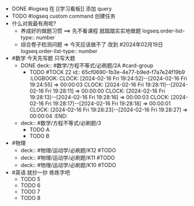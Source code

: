 - DONE #logseq 在 [[学习看板]] 添加 query
- TODO #logseq  custom command 创建任务
- 什么对我最有用呢?
	- 养成好的做题习惯 ==> 先不看课程 就踏踏实实地做题
	  logseq.order-list-type:: number
	- 综合卷子检测问题 => 今天应该做不了 改到 #2024年02月19日
	  logseq.order-list-type:: number
- #数学 今天先写题 只写大题
	- DONE deck:: #数学/方程不等式/必刷题/2A #card-group
		- TODO #TOCK 22
		  id:: 65cf0690-1b3e-4e77-b9ed-f7a7e24f19b9
		  :LOGBOOK:
		  CLOCK: [2024-02-16 Fri 19:24:52]--[2024-02-16 Fri 19:24:55] =>  00:00:03
		  CLOCK: [2024-02-16 Fri 19:28:11]--[2024-02-16 Fri 19:28:11] =>  00:00:00
		  CLOCK: [2024-02-16 Fri 19:28:13]--[2024-02-16 Fri 19:28:16] =>  00:00:03
		  CLOCK: [2024-02-16 Fri 19:28:17]--[2024-02-16 Fri 19:28:18] =>  00:00:01
		  CLOCK: [2024-02-16 Fri 19:28:23]--[2024-02-16 Fri 19:28:27] =>  00:00:04
		  :END:
	- deck:: #数学/方程不等式/必刷题/3
		- TODO A
		- TODO B
- #物理
	- deck:: #物理/运动学/必刷题/K12 #TODO
	- deck:: #物理/运动学/必刷题/K11 #TODO
	- deck:: #物理/运动学/必刷题/K10 #TODO
- #英语 就抄一抄 练练字吧
	- TODO 5
	- TODO 6
	- TODO 7
	- TODO 8